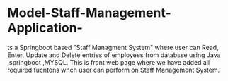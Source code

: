 # Model-Staff-Management-Application-
ts a Springboot based "Staff Managment System" where user can Read, Enter, Update and Delete entries of employees from databsse using Java ,springboot ,MYSQL.  This is front web page where we have added all required fucntons whch user can perform on Staff Management System.
